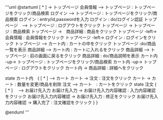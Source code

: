 '''uml
@startuml
[ * ] -> トップページ
会員情報 --> トップページ : トップページをクリック/商品検索
ログイン --> トップページ : トップページをクリック/商品検索
ログイン : entry/id,passwordを入力
ログイン : do/ログイン認証
トップページ　--> トップページ : ログアウトをクリック
トップページ -> トップページ : 商品検索 
トップページ ->　商品詳細 : 商品をクリック
トップページ -left-> 会員情報 : 会員情報をクリック
トップページ -left-> ログイン : ログインをクリック
トップページ --> カート内 : カートの中をクリック
トップページ :do/商品一覧を表示
商品詳細 --> カート内 : カートに入れるをクリック
商品詳細 --> トップページ : 前の画面に戻るをクリック
商品詳細 : do/商品説明を表示
カート内 -up-> トップページ : トップページをクリック/商品検索
カート内 -up-> トップページ :  ログアウトをクリック
カート内 -> 商品詳細 : 詳細へをクリック

state カート内　{
 [ * ] --> カート
 カート -> 注文 : 注文をクリック
 カート -> カート : 数量を変更/商品を削除
 注文 --> カート　: カートをクリック
 state 注文 {
  [ * ]　 --> お届け先入力
  お届け先入力 -> お届け先入力内容確認 : 入力内容確認をクリック
  お届け先入力内容確認 -> お届け先入力 : 修正をクリック
  お届け先入力内容確認 -> 購入完了 : 注文確認をクリック
 }
}

@enduml
'''
